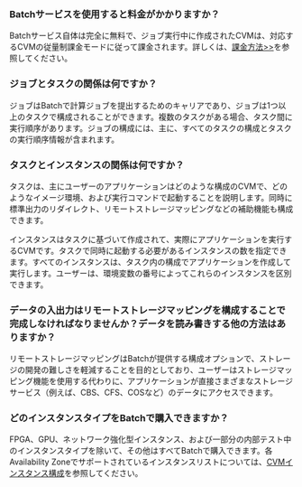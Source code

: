 ### Batchサービスを使用すると料金がかかりますか？

Batchサービス自体は完全に無料で、ジョブ実行中に作成されたCVMは、対応するCVMの従量制課金モードに従って課金されます。詳しくは、[課金方法>>]()を参照してください。

### ジョブとタスクの関係は何ですか？

ジョブはBatchで計算ジョブを提出するためのキャリアであり、ジョブは1つ以上のタスクで構成されることができます。複数のタスクがある場合、タスク間に実行順序があります。ジョブの構成には、主に、すべてのタスクの構成とタスクの実行順序情報が含まれます。

### タスクとインスタンスの関係は何ですか？

タスクは、主にユーザーのアプリケーションはどのような構成のCVMで、どのようなイメージ環境、および実行コマンドで起動することを説明します。同時に標準出力のリダイレクト、リモートストレージマッピングなどの補助機能も構成できます。

インスタンスはタスクに基づいて作成されて、実際にアプリケーションを実行するCVMです。タスクで同時に起動する必要があるインスタンスの数を指定できます。すべてのインスタンスは、タスク内の構成でアプリケーションを作成して実行します。ユーザーは、環境変数の番号によってこれらのインスタンスを区別できます。

### データの入出力はリモートストレージマッピングを構成することで完成しなければなりませんか？データを読み書きする他の方法はありますか？

リモートストレージマッピングはBatchが提供する構成オプションで、ストレージの開発の難しさを軽減することを目的としており、ユーザーはストレージマッピング機能を使用する代わりに、アプリケーションが直接さまざまなストレージサービス（例えば、CBS、CFS、COSなど）のデータにアクセスできます。

### どのインスタンスタイプをBatchで購入できますか？

FPGA、GPU、ネットワーク強化型インスタンス、および一部分の内部テスト中のインスタンスタイプを除いて、その他はすべてBatchで購入できます。各Availability Zoneでサポートされているインスタンスリストについては、[CVMインスタンス構成](https://intl.cloud.tencent.com/document/product/213/11518)を参照してください。

